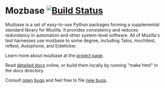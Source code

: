 # Mozbase [![Build Status](https://travis-ci.org/mozilla/mozbase.png)](https://travis-ci.org/mozilla/mozbase)

Mozbase is a set of easy-to-use Python packages forming a supplemental standard
library for Mozilla. It provides consistency and reduces redundancy in
automation and other system-level software. All of Mozilla's test harnesses use
mozbase to some degree, including Talos, mochitest, reftest, Autophone, and
Eideticker.

Learn more about mozbase at the [project page][].

Read [detailed docs][] online, or build them locally by running "make html" in
the docs directory.

Consult [open][] [bugs][] and feel free to file [new bugs][].


[project page]: https://wiki.mozilla.org/Auto-tools/Projects/Mozbase
[detailed docs]: http://mozbase.readthedocs.org/
[open]: https://bugzilla.mozilla.org/buglist.cgi?resolution=---&component=Mozbase&product=Testing
[bugs]: https://bugzilla.mozilla.org/buglist.cgi?resolution=---&status_whiteboard_type=allwordssubstr&query_format=advanced&status_whiteboard=mozbase
[new bugs]: https://bugzilla.mozilla.org/enter_bug.cgi?product=Testing&component=Mozbase

